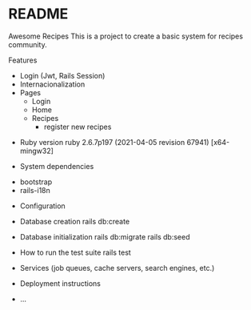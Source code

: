 # README

Awesome Recipes
This is a project to create a basic system for recipes community.

Features
+ Login (Jwt, Rails Session)
+ Internacionalization
+ Pages
  + Login
  + Home
  + Recipes
    + register new recipes

* Ruby version
ruby 2.6.7p197 (2021-04-05 revision 67941) [x64-mingw32]

* System dependencies
+ bootstrap
+ rails-i18n

* Configuration

* Database creation
rails db:create

* Database initialization
rails db:migrate
rails db:seed

* How to run the test suite
rails test

* Services (job queues, cache servers, search engines, etc.)

* Deployment instructions

* ...
